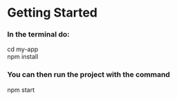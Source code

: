 # Getting Started 

### In the terminal do: 
cd my-app  
npm install

### You can then run the project with the command
npm start



